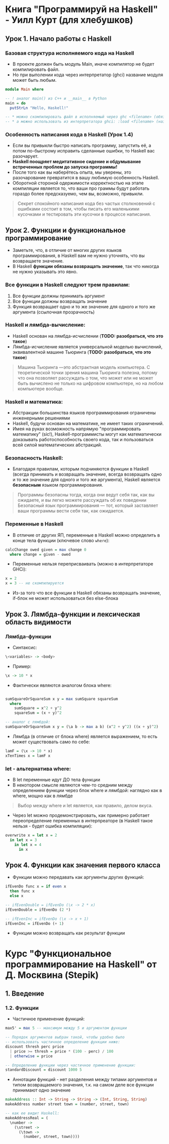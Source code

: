 # Книга "Программируй на Haskell" - Уилл Курт (для хлебушков)
## Урок 1. Начало работы с Haskell
### Базовая структура исполняемого кода на Haskell

* В проекте должен быть модуль Main, иначе компилятор не будет компилировать файл.
* Но при выполении кода через интерпретатор (ghci) название модуля может быть любым.

```haskell
module Main where

-- ! аналог main() из C++ и __main__ в Python
main = do
  putStrLn "Hello, Haskell!"

-- * можно скомпилировать файл в исполняемый через ghc <filename> (обязательно наличие main и Модуля main)
-- * а можно использовать из интерпретатора ghci: :load <filename> (название модуля может быть любым)
```


### Особенность написания кода в Haskell (Урок 1.4)
* Если вы привыкли быстро написать программу, запустить её, а потом по-быстрому исправить сделанные ошибки, то Haskell вас разочарует.
* **Haskell поощряет медитатив­ное сидение и обдумывание встреченных проблем до запуска программы!**
* После того как вы наберётесь опыта, мы уверены, это разочарование пре­вратится в вашу любимую особенность Haskell.
* Оборотной стороной одер­жимости корректностью на этапе компиляции является то, что ваши про­ граммы будут работать гораздо более предсказуемо, чем вы, возможно, привыкли.


>Секрет спокойного написания кода без частых столкновений с ошибками состоит в том, чтобы писать его маленькими кусочками и тестировать эти кусочки в процессе написания.


## Урок 2. Функции и функциональное программирование
* Заметьте, что, в отличие от многих других языков программирования, в Haskell вам не нужно уточнять, что вы возвращаете значение. 
* В Haskell **функции обязаны возвращать значение**, так что никогда не нужно указывать это явно.


### Все функции в Haskell следуют трем правилам:
1) Все функции должны принимать аргумент
2) Все функции должны возвращать значение
3) Функция возвращает одно и то же значение для одного и того же аргумента (ссылочная прозрачность)


### Haskell и лямбда-вычисление:
* Haskell основан на лямбда-исчислении (**TODO: разобраться, что это такое**)
* Лямбда-исчисление является универсальной моделью вычислений, эквивалентной машине Тьюринга (**TODO: разобраться, что это такое**)
> Машина Тьюринга —это абстрактная модель компьютера. С теоретической точки зрения машина Тьюринга полезна, потому что она позволяет рассуждать о том, что может или не может быть вычислено не только на цифровом компьютере, но на любом компьютере вообще.

### Haskell и математика:
- Абстракции большинства языков программирования ограничены инженерными решениями
- Haskell, будучи основан на математике, не имеет таких ограничений.
- Имея на руках возможность напрямую "программировать математику" (sic!), Haskell-программисты могут как математически доказывать работоспособность своего кода, так и пользоваться всей силой математических абстракций.

### Безопасность Haskell:
- Благодаря правилам, которым подчиняются функции в Haskell (всегда принимать и возвращать значение, всегда возвращать одно и то же значение для одного и того же аргумента), Haskell является **безопасным** языком программирования.
> Программы безопасны тогда, когда они ведут себя так, как вы ожидаете, и вы легко можете рассуждать об их поведении Безопасный язык программирования — тот, который заставляет ваши программы вести себя так, как ожидается.

### Переменные в Haskell 
- В отличие от других ЯП, переменные в Haskell можно определить в конце тела функции (ключевое слово `where`):
```haskell
calcChange owed given = max change 0
  where change = given - owed
```
- Переменные нельзя переприсваивать (можно в интерпретаторе GHCi):
```haskell
x = 2
x = 3 -- не скомпилируется
```
- Из-за того что все функции в Haskell обязаны возвращать значение, if-блок не может использоваться без else-блока


## Урок 3. Лямбда-функции и лексическая область видимости

### Лямбда-функции
- Синтаксис:
```haskell
\<variables> -> <body>
```

- Пример:
```haskell
\x -> 10 * x
```

- Фактически являются аналогом блока where:
```haskell

sumSquareOrSquareSum x y = max sumSquare squareSum
  where
    sumSquare = x^2 + y^2 
    squareSum = (x + y)^2

-- аналог с лямбдой:
sumSquareOrSquareSum x y = (\a b -> max a b) (x^2 + y^2) ((x + y)^2)
```
- Лямбда (в отличие от блока where) является выражением, то есть может существовать само по себе:
```haskell
lamF = (\x -> 10 * x)
xTenTimes x = lamF x
```

### let - альтернатива where:
- В let переменные идут ДО тела функции
- В некотором смысле являются чем-то средним между определением функции через блок where и лямбдой: наглядно как в where, мощно как в лямбде
> Выбор между where и let является, как правило, делом вкуса.

- Через let можно продемонстрировать, как примерно работает переопределение переменных в интерпреаторе (в Haskell такое нельзя - будет ошибка компиляции):
```haskell
overwrite x = let x = 2
  in let x = 3
    in let x = 4
      in x
```

## Урок 4. Функции как значения первого класса

- Функции можно передавать как аргументы других функций:
```haskell
ifEvenDo func x = if even x
  then func x
  else x

-- ifEvenDouble = ifEvenDo (\x -> 2 * x)
ifEvenDouble = ifEvenDo (2 *)

-- ifEvenInc = ifEvenDo (\x -> x + 1)
ifEvenInc = ifEvenDo (+ 1)
```
- Функции можно возвращать как результат функции

# Курс "Функциональное программирование на Haskell" от Д. Москвина (Stepik)

## 1. Введение

### 1.2. Функции
- Частичное применение функций:
```haskell
max5' = max 5 -- максимум между 5 и аргументом функции

-- Порядок аргументов выбран такой, чтобы удобно было
-- использовать частичное определение функции ниже:
discount thresh perc price
  | price >= thresh = price * (100 - perc) / 100
  | otherwise = price

-- Определение функции через частичное применение функции:
standardDiscount = discount 1000 5
```

- Аннотации функций - нет разделения между типами аргументов и типом возвращаемого значения, т.к. на самом деле все функции принимают одно значение
```haskell
makeAddress :: Int -> String -> String -> (Int, String, String)
makeAddress number street town = (number, street, town)

-- как ее видит Haskell:
makeAddressReal = (
  \number ->
    (\street ->
      (\town ->
        (number, street, town))))
```